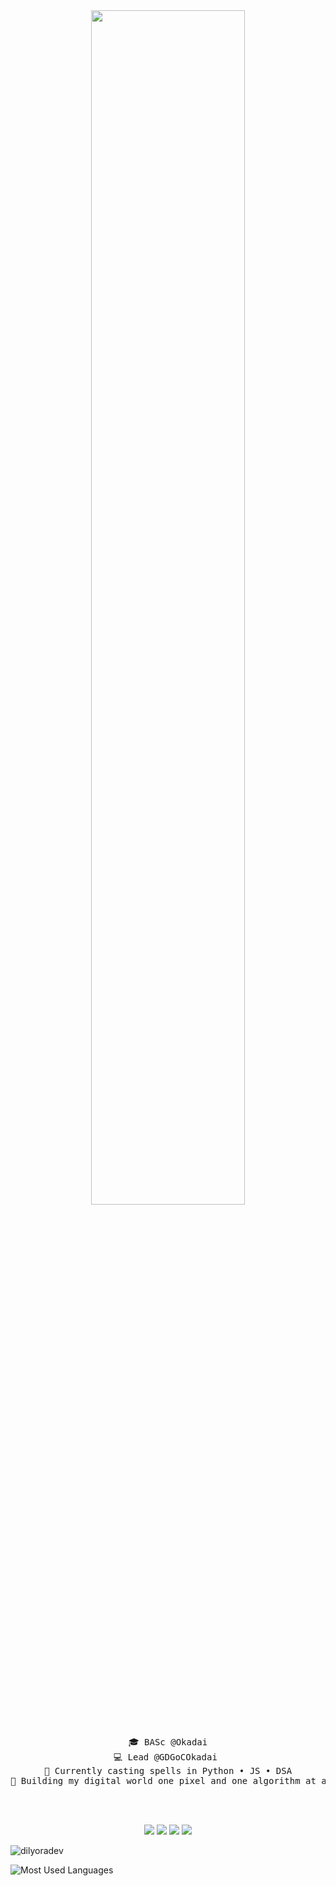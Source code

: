 <div align="center">
<img src="https://readme-typing-svg.demolab.com?font=Inconsolata&weight=500&size=50&duration=4000&pause=300&color=A7A459&center=true&vCenter=true&multiline=true&repeat=false&random=false&width=1300&height=140&lines=Hello+hello;I'm+Dilyora%2C+a+techie+and+magical+girl+wannabe+%E2%9C%A9" width="70%" />
<br><br>
<pre>
🎓 BASc @Okadai
💻 Lead @GDGoCOkadai 
🧠 Currently casting spells in Python • JS • DSA
🎨 Building my digital world one pixel and one algorithm at a time
</pre>
<br><br>
<!-- <img src="https://media1.giphy.com/media/v1.Y2lkPTc5MGI3NjExYWJhc2VveTl4ZmQ4MjdyZGN6M3RxeGhva3JqNjJ6Nno5Yml6MXF2YyZlcD12MV9pbnRlcm5hbF9naWZfYnlfaWQmY3Q9Zw/j7k6JOp8LufhXspVfu/giphy.gif" height="180" />
<br><br><br> -->
    
[![](https://img.shields.io/badge/linkedin-0a66c2)](https://www.linkedin.com/in/dilyorakhon-a-b6a449219/)
[![](https://img.shields.io/badge/kaggle-6364ff)](https://www.kaggle.com/dilyoradev)
[![](https://img.shields.io/badge/hackerrank-32CD32	)](https://www.hackerrank.com/profile/dilyoradev)
[![](https://img.shields.io/badge/instagram-ff66ab)](https://www.instagram.com/dilyora.akr/?next=%2F)
</div>

<p align="left"> <img src="https://komarev.com/ghpvc/?username=dilyoradev&label=Profile%20views&color=0e75b6&style=flat" alt="dilyoradev" /> </p>
<img align="left" src="https://github-readme-stats.vercel.app/api/top-langs/?username=dilyoradev&layout=compact&bg_color=eeeeee" alt="Most Used Languages">

